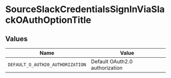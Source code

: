 # SourceSlackCredentialsSignInViaSlackOAuthOptionTitle


## Values

| Name                             | Value                            |
| -------------------------------- | -------------------------------- |
| `DEFAULT_O_AUTH20_AUTHORIZATION` | Default OAuth2.0 authorization   |